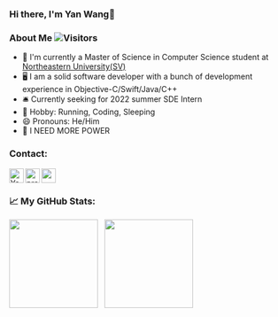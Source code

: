 ### Hi there, I'm Yan Wang👋
### About Me ![Visitors](https://visitor-badge.glitch.me/badge?page_id=wangyan66&label=FOLLOW&style=for-the-badge&style=for-the-badge)
- 🔭 I'm currently a Master of Science in Computer Science student at [Northeastern University(SV)][neuwebsite]
- 🖥 I am a solid software developer with a bunch of development experience in Objective-C/Swift/Java/C++
- 🛎 Currently seeking for 2022 summer SDE Intern
- 🌱 Hobby: Running, Coding, Sleeping
- 😄 Pronouns: He/Him
- 💬 I NEED MORE POWER
### Contact:

[<img align="left" alt="YanwWang's linkedin" width="26px" src="https://img.icons8.com/doodle/26/000000/linkedin--v2.png"/>][linkedin]
[<img align="left" alt="profolio" width="26px" src="https://img.icons8.com/plasticine/26/000000/resume-website.png"/>][website]
<a align="left" href="mailto:wang.yan6@northeastern.edu"><img width="26px" src="https://img.icons8.com/doodle/26/000000/email-sign.png"/></a>
<br />

### 📈 **My GitHub Stats:**
<p>
    <img height="160em" src="https://github-readme-stats.vercel.app/api?username=wangyan66&hide=contribs&show_icons=true&theme=radical&include_all_commits=true&count_private=true&hide_border=true&include_all_commits=true" />
    &nbsp;
    <img height="160em" src="https://github-readme-stats.vercel.app/api/top-langs/?username=wangyan66&layout=compact&theme=radical&hide_border=true"/>
</p>


[website]: https://github.com/wangyan66/
[neuwebsite]: https://www.northeastern.edu/
[linkedin]: https://www.linkedin.com/in/yan-wang-71958a1aa/


